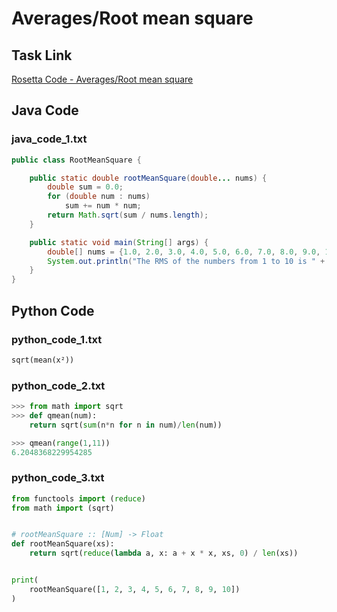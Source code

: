 # Averages/Root mean square

## Task Link
[Rosetta Code - Averages/Root mean square](https://rosettacode.org/wiki/Averages/Root_mean_square)

## Java Code
### java_code_1.txt
```java
public class RootMeanSquare {

    public static double rootMeanSquare(double... nums) {
        double sum = 0.0;
        for (double num : nums)
            sum += num * num;
        return Math.sqrt(sum / nums.length);
    }

    public static void main(String[] args) {
        double[] nums = {1.0, 2.0, 3.0, 4.0, 5.0, 6.0, 7.0, 8.0, 9.0, 10.0};
        System.out.println("The RMS of the numbers from 1 to 10 is " + rootMeanSquare(nums));
    }
}

```

## Python Code
### python_code_1.txt
```python
sqrt(mean(x²))

```

### python_code_2.txt
```python
>>> from math import sqrt
>>> def qmean(num):
	return sqrt(sum(n*n for n in num)/len(num))

>>> qmean(range(1,11))
6.2048368229954285

```

### python_code_3.txt
```python
from functools import (reduce)
from math import (sqrt)


# rootMeanSquare :: [Num] -> Float
def rootMeanSquare(xs):
    return sqrt(reduce(lambda a, x: a + x * x, xs, 0) / len(xs))


print(
    rootMeanSquare([1, 2, 3, 4, 5, 6, 7, 8, 9, 10])
)

```

